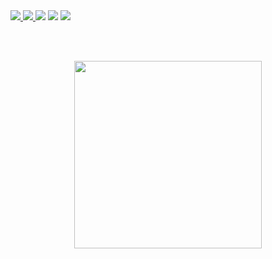 <div align="left">
    <a href="https://twitch.tv/notJhon_" target="_blank"> <img src="https://img.shields.io/badge/Twitch-9146FF?style=for-the-badge&logo=twitch&logoColor=white" /> </a>
    <a href="https://t.me/jh0n_c" target="_blank"> <img src="https://img.shields.io/badge/Telegram-2CA5E0?style=for-the-badge&logo=telegram&logoColor=white" /> </a>
    <a href="https://www.instagram.com/jhoncaldeira_/" target="_blank"><img src="https://img.shields.io/badge/-Instagram-%23E4405F?style=for-the-badge&logo=instagram&logoColor=white" target="_blank"></a>
    <a href="https://twitter.com/JhonCaldeira_" target="_blank"><img src="https://img.shields.io/badge/-Twitter-2CA5E0?style=for-the-badge&logo=twitter&logoColor=white" target="_blank"></a>
    <a href="https://www.linkedin.com/in/jhonatan-caldeira/" target="_blank"><img src="https://img.shields.io/badge/-LinkedIn-%230077B5?style=for-the-badge&logo=linkedin&logoColor=white" target="_blank"></a> 
    
  <br/><br/>
</div>
<a href="https://github.com/jhon2c">
  <div align="center"><img height="300em" src="https://i.ibb.co/vsV9HsF/Png-Item-1349655.png" /></div>
</a>
